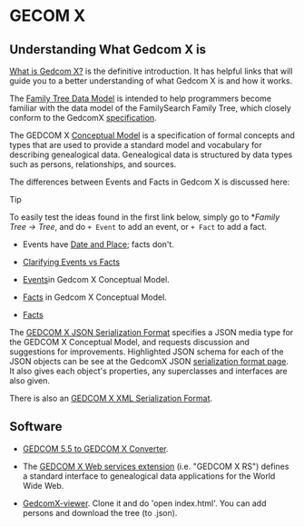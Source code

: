 # GECOM X

## Understanding What Gedcom X is

[What is Gedcom X?](https://www.familysearch.org/developers/docs/guides/gedcom-x) is the definitive introduction. It has helpful
links that will guide you to a better understanding of what Gedcom X is and how it works.

The [Family Tree Data Model](https://www.familysearch.org/developers/docs/guides/FamilyTree-data-objects) is intended to help programmers become
familiar with the data model of the FamilySearch Family Tree, which closely conform to the GedcomX [specification](http://www.gedcomx.org/Specifications.html).

The GEDCOM X [Conceptual Model](https://github.com/FamilySearch/gedcomx/blob/master/specifications/conceptual-model-specification.md) is a
specification of formal concepts and types that are used to provide a standard model and vocabulary for describing genealogical data.
Genealogical data is structured by data types such as persons, relationships, and sources.

The differences between Events and Facts in Gedcom X is discussed here:

> [!TIP]
> To easily test the ideas found in the first link below, simply go to **Family Tree -> Tree*, and do `+ Event` to add an event,
> or `+ Fact` to add a fact.

* Events have [Date and Place](https://www.familysearch.org/en/help/helpcenter/article/how-do-i-add-custom-events-and-facts-to-a-person-in-family-tree); facts don't.

* [Clarifying Events vs Facts](https://github.com/FamilySearch/gedcomx/commit/ef0fe00c3645d2809c68cbccc39353d2154f9b23)

* [Events](https://github.com/FamilySearch/gedcomx/blob/master/specifications/event-types-specification.md)in Gedcom X Conceptual Model. 

* [Facts](https://github.com/FamilySearch/gedcomx/blob/master/specifications/fact-types-specification.md) in Gedcom X Conceptual Model.

* [Facts](https://www.familysearch.org/innovate/facts)

The [GEDCOM X JSON Serialization Format](https://github.com/FamilySearch/gedcomx/blob/master/specifications/json-format-specification.md) specifies a JSON
media type for the GEDCOM X Conceptual Model, and requests discussion and suggestions for improvements. Highlighted JSON schema for each of the JSON objects can be see
at the GedcomX JSON [serialization format page](https://www.familysearch.org/developers/docs/api/gx_json). It also gives each object's properties, any superclasses
and interfaces are also given.

There is also an [GEDCOM X XML Serialization Format](https://github.com/FamilySearch/gedcomx/blob/master/specifications/xml-format-specification.md).


## Software

- [GEDCOM 5.5 to GEDCOM X Converter](https://github.com/FamilySearch/gedcom5-conversion).

- The [GEDCOM X Web services extension](http://rs.gedcomx.org/) (i.e. "GEDCOM X RS") defines a standard interface to genealogical data applications for the World Wide Web.

- [GedcomX-viewer](https://github.com/FamilySearch/gedcomx-viewer). Clone it and do 'open index.html'. You can add persons and download the tree (to .json).
